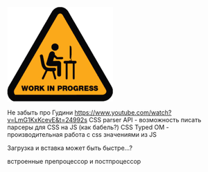 ![](../assets/work_In_progress.png)

Не забыть про Гудини https://www.youtube.com/watch?v=LmG1KxKcevE&t=24992s
CSS parser API - возможность писать парсеры для CSS на JS (как бабель?)
CSS Typed OM - производительная работа с css значениями из JS

Загрузка и вставка может быть быстре...?

встроенные препроцессор и постпроцессор


